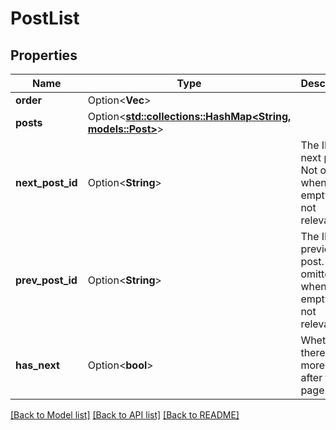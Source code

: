# PostList

## Properties

Name | Type | Description | Notes
------------ | ------------- | ------------- | -------------
**order** | Option<**Vec<String>**> |  | [optional]
**posts** | Option<[**std::collections::HashMap<String, models::Post>**](Post.md)> |  | [optional]
**next_post_id** | Option<**String**> | The ID of next post. Not omitted when empty or not relevant. | [optional]
**prev_post_id** | Option<**String**> | The ID of previous post. Not omitted when empty or not relevant. | [optional]
**has_next** | Option<**bool**> | Whether there are more items after this page. | [optional]

[[Back to Model list]](../README.md#documentation-for-models) [[Back to API list]](../README.md#documentation-for-api-endpoints) [[Back to README]](../README.md)



